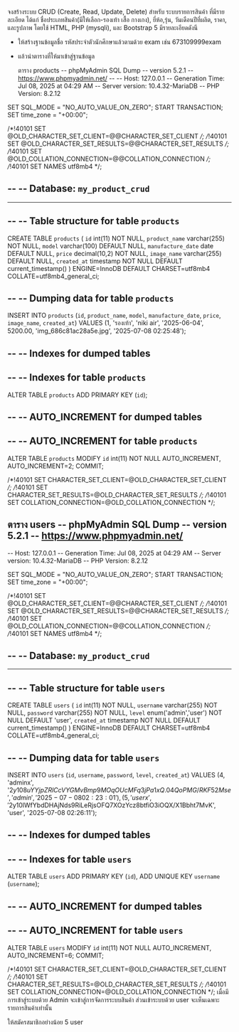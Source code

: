 จงสร้างระบบ CRUD (Create, Read, Update, Delete) สำหรับ ระบบรายการสินค้า ที่มีรายละเอียด ได้แก่ ชื่อประเภทสินค้า(มีให้เลือก-รองเท้า เสื้อ กางเกง), ยี่ห้อ,รุ่น, วันเดือนปีที่ผลิต, ราคา, และรูปภาพ โดยใช้ HTML, PHP (mysqli), และ Bootstrap 5
มีรายละเอียดดังนี
 - ให้สร้างฐานข้อมูลชื่อ รหัสประจำตัวนักศึกษาแล้วตามด้วย exam เช่น 673109999exam
 - แล้วนำตารางที่ให้มาเข้าสู่ฐานข้อมูล 

    ตาราง  products
-- phpMyAdmin SQL Dump
-- version 5.2.1
-- https://www.phpmyadmin.net/
--
-- Host: 127.0.0.1
-- Generation Time: Jul 08, 2025 at 04:29 AM
-- Server version: 10.4.32-MariaDB
-- PHP Version: 8.2.12

SET SQL_MODE = "NO_AUTO_VALUE_ON_ZERO";
START TRANSACTION;
SET time_zone = "+00:00";


/*!40101 SET @OLD_CHARACTER_SET_CLIENT=@@CHARACTER_SET_CLIENT */;
/*!40101 SET @OLD_CHARACTER_SET_RESULTS=@@CHARACTER_SET_RESULTS */;
/*!40101 SET @OLD_COLLATION_CONNECTION=@@COLLATION_CONNECTION */;
/*!40101 SET NAMES utf8mb4 */;

--
-- Database: `my_product_crud`
--

-- --------------------------------------------------------

--
-- Table structure for table `products`
--

CREATE TABLE `products` (
  `id` int(11) NOT NULL,
  `product_name` varchar(255) NOT NULL,
  `model` varchar(100) DEFAULT NULL,
  `manufacture_date` date DEFAULT NULL,
  `price` decimal(10,2) NOT NULL,
  `image_name` varchar(255) DEFAULT NULL,
  `created_at` timestamp NOT NULL DEFAULT current_timestamp()
) ENGINE=InnoDB DEFAULT CHARSET=utf8mb4 COLLATE=utf8mb4_general_ci;

--
-- Dumping data for table `products`
--

INSERT INTO `products` (`id`, `product_name`, `model`, `manufacture_date`, `price`, `image_name`, `created_at`) VALUES
(1, 'รองเท้า', 'niki air', '2025-06-04', 5200.00, 'img_686c81ac28a5e.jpg', '2025-07-08 02:25:48');

--
-- Indexes for dumped tables
--

--
-- Indexes for table `products`
--
ALTER TABLE `products`
  ADD PRIMARY KEY (`id`);

--
-- AUTO_INCREMENT for dumped tables
--

--
-- AUTO_INCREMENT for table `products`
--
ALTER TABLE `products`
  MODIFY `id` int(11) NOT NULL AUTO_INCREMENT, AUTO_INCREMENT=2;
COMMIT;

/*!40101 SET CHARACTER_SET_CLIENT=@OLD_CHARACTER_SET_CLIENT */;
/*!40101 SET CHARACTER_SET_RESULTS=@OLD_CHARACTER_SET_RESULTS */;
/*!40101 SET COLLATION_CONNECTION=@OLD_COLLATION_CONNECTION */;


 ตาราง users
-- phpMyAdmin SQL Dump
-- version 5.2.1
-- https://www.phpmyadmin.net/
--
-- Host: 127.0.0.1
-- Generation Time: Jul 08, 2025 at 04:29 AM
-- Server version: 10.4.32-MariaDB
-- PHP Version: 8.2.12

SET SQL_MODE = "NO_AUTO_VALUE_ON_ZERO";
START TRANSACTION;
SET time_zone = "+00:00";


/*!40101 SET @OLD_CHARACTER_SET_CLIENT=@@CHARACTER_SET_CLIENT */;
/*!40101 SET @OLD_CHARACTER_SET_RESULTS=@@CHARACTER_SET_RESULTS */;
/*!40101 SET @OLD_COLLATION_CONNECTION=@@COLLATION_CONNECTION */;
/*!40101 SET NAMES utf8mb4 */;

--
-- Database: `my_product_crud`
--

-- --------------------------------------------------------

--
-- Table structure for table `users`
--

CREATE TABLE `users` (
  `id` int(11) NOT NULL,
  `username` varchar(255) NOT NULL,
  `password` varchar(255) NOT NULL,
  `level` enum('admin','user') NOT NULL DEFAULT 'user',
  `created_at` timestamp NOT NULL DEFAULT current_timestamp()
) ENGINE=InnoDB DEFAULT CHARSET=utf8mb4 COLLATE=utf8mb4_general_ci;

--
-- Dumping data for table `users`
--

INSERT INTO `users` (`id`, `username`, `password`, `level`, `created_at`) VALUES
(4, 'adminx', '$2y$10$8uYYjpZRlCcVYGMvBmp9MOqOUcMFq3jPa1xQ.04QoPMG/RKF52Mse', 'admin', '2025-07-08 02:23:01'),
(5, 'userx', '$2y$10$lWfYbdDHAjNds9RiLeRjsOFQ7XOzYcz8btfiO3iOQX/X1Bbht7MvK', 'user', '2025-07-08 02:26:11');

--
-- Indexes for dumped tables
--

--
-- Indexes for table `users`
--
ALTER TABLE `users`
  ADD PRIMARY KEY (`id`),
  ADD UNIQUE KEY `username` (`username`);

--
-- AUTO_INCREMENT for dumped tables
--

--
-- AUTO_INCREMENT for table `users`
--
ALTER TABLE `users`
  MODIFY `id` int(11) NOT NULL AUTO_INCREMENT, AUTO_INCREMENT=6;
COMMIT;

/*!40101 SET CHARACTER_SET_CLIENT=@OLD_CHARACTER_SET_CLIENT */;
/*!40101 SET CHARACTER_SET_RESULTS=@OLD_CHARACTER_SET_RESULTS */;
/*!40101 SET COLLATION_CONNECTION=@OLD_COLLATION_CONNECTION */;
เมื่อมีการเข้าสู่ระบบด้วย Admin จะเข้าสู่การจัดการระบบสินค้า
ส่วนเข้าระบบด้วย user จะเห็นเฉพาะรายการสินค้าเท่านั้น

ให้สมัครสมาชิกอย่างน้อย 5  user
